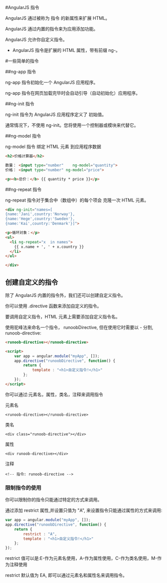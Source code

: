 #AngularJS 指令

AngularJS 通过被称为 指令 的新属性来扩展 HTML。

AngularJS 通过内置的指令来为应用添加功能。

AngularJS 允许你自定义指令。



+ AngularJS 指令是扩展的 HTML 属性，带有前缀 ng-。

#一些简单的指令

##ng-app 指令

ng-app 指令初始化一个 AngularJS 应用程序。

ng-app 指令在网页加载完毕时会自动引导（自动初始化）应用程序。 

##ng-init 指令

ng-init 指令为 AngularJS 应用程序定义了 初始值。

通常情况下，不使用 ng-init。您将使用一个控制器或模块来代替它。

##ng-model 指令

ng-model 指令 绑定 HTML 元素 到应用程序数据

```html
<h2>价格计算器</h2>

数量： <input type="number"	ng-model="quantity">
价格： <input type="number" ng-model="price">

<p><b>总价：</b> {{ quantity * price }}</p>

```

##ng-repeat 指令

ng-repeat 指令对于集合中（数组中）的每个项会 克隆一次 HTML 元素。

```html
<div ng-init="names=[
{name:'Jani',country:'Norway'},
{name:'Hege',country:'Sweden'},
{name:'Kai',country:'Denmark'}]">

<p>循环对象：</p>
<ul>
  <li ng-repeat="x	in names">
    {{ x.name + ', ' + x.country }}
  </li>
</ul>

</div>
```

## 创建自定义的指令

除了 AngularJS 内置的指令外，我们还可以创建自定义指令。

你可以使用 .directive 函数来添加自定义的指令。

要调用自定义指令，HTML 元素上需要添加自定义指令名。

使用驼峰法来命名一个指令， runoobDirective, 但在使用它时需要以 - 分割, runoob-directive:

```html
<runoob-directive></runoob-directive>

<script>
	var app = angular.module("myApp", []);
	app.directive("runoobDirective", function() {
	    return {
	        template : "<h1>自定义指令!</h1>"
	    };
	});
</script>
```

你可以通过:元素名，属性，类名，注释来调用指令

元素名
	
	<runoob-directive></runoob-directive>

类名

	<div class="runoob-directive"></div>

属性

	<div runoob-directive></div>

注释

	<!-- 指令: runoob-directive -->

### 限制指令的使用

你可以限制你的指令只能通过特定的方式来调用。

通过添加 restrict 属性,并设置只值为 "A", 来设置指令只能通过属性的方式来调用:

```javascript
var app = angular.module("myApp", []);
app.directive("runoobDirective", function() {
    return {
        restrict : "A",
        template : "<h1>自定义指令!</h1>"
    };
});
```

restrict 值可以是:E-作为元素名使用，A-作为属性使用，C-作为类名使用，M-作为注释使用

restrict 默认值为 EA, 即可以通过元素名和属性名来调用指令。
